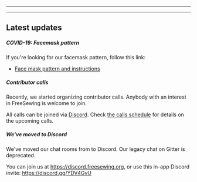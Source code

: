 ***

***

## Latest updates

##### COVID-19: Facemask pattern

If you're looking for our facemask pattern, follow this link:

- [Face mask pattern and instructions](/blog/facemask-frenzy)

##### Contributor calls

Recently, we started organizing contributor calls. Anybody with an interest in FreeSewing is welcome to join.

All calls can be joined via [Discord](https://discord.freesewing.org/). Check [the calls schedule](/community/calls/) for details on the upcoming calls.

##### We've moved to Discord

We've moved our chat rooms from to Discord. Our legacy chat on Gitter is deprecated.

You can join us at https://discord.freesewing.org, or use this in-app Discord invite: https://discord.gg/YDV4GvU

